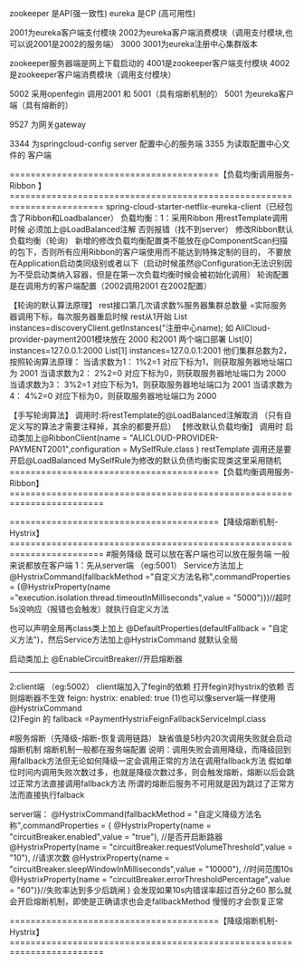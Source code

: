 zookeeper 是AP(强一致性)
eureka 是CP (高可用性)



2001为eureka客户端支付模块
2002为eureka客户端消费模块（调用支付模块,也可以说2001是2002的服务端）
3000 3001为eureka注册中心集群版本



zookeeper服务器端是网上下载启动的
4001是zookeeper客户端支付模块
4002是zookeeper客户端消费模块（调用支付模块）




5002 采用openfegin 调用2001  和 5001（具有熔断机制的）
5001 为eureka客户端（具有熔断的）



9527 为网关gateway


3344 为springcloud-config server 配置中心的服务端
3355 为读取配置中心文件的 客户端





========================================【负载均衡调用服务-Ribbon 】========================================================================
spring-cloud-starter-netflix-eureka-client（已经包含了Ribbon和Loadbalancer）
负载均衡：1：采用Ribbon   用restTemplate调用时候 必须加上@LoadBalanced注解  否则报错（找不到server）
修改Ribbon默认负载均衡（轮询）
新增的修改负载均衡配置类不能放在@ComponentScan扫描的包下，否则所有应用Ribbon的客户端使用而不能达到特殊定制的目的，
不要放在Application启动类同级别或者以下（启动时候虽然@Configuration无法识别因为不受启动类纳入容器，但是在第一次负载均衡时候会被初始化调用）
轮询配置是在调用方的客户端配置（2002调用2001   在2002配置）

【轮询的默认算法原理】
rest接口第几次请求数%服务器集群总数量 =实际服务器调用下标，每次服务器重启时候 rest从1开始
List<ServiceInstance>  instances=discoveryClient.getInstances("注册中心name);
如 AliCloud-provider-payment2001模块放在 2000 和2001 两个端口部署
List[0] instances=127.0.0.1:2000  List[1] instances=127.0.0.1:2001
他们集群总数为2，按照轮询算法原理：
当请求数为1： 1%2=1  对应下标为1，则获取服务器地址端口为 2001
当请求数为2： 2%2=0  对应下标为0，则获取服务器地址端口为 2000
当请求数为3： 3%2=1  对应下标为1，则获取服务器地址端口为 2001
当请求数为4： 4%2=0  对应下标为0，则获取服务器地址端口为 2000



【手写轮询算法】
调用时:将restTemplate的@LoadBalanced注解取消 （只有自定义写的算法才需要注释掉，其余的都要开启）
【修改默认负载均衡】
调用时 启动类加上@RibbonClient(name = "ALICLOUD-PROVIDER-PAYMENT2001",configuration = MySelfRule.class )
restTemplate 调用还是要开启@LoadBalanced    MySelfRule为修改的默认负债均衡实现类这里采用随机
========================================【负载均衡调用服务-Ribbon】========================================================================


========================================【降级熔断机制-Hystrix】========================================================================
#服务降级    既可以放在客户端也可以放在服务端   一般来说都放在客户端
1：先从server端 （eg:5001）
Service方法加上 @HystrixCommand(fallbackMethod ="自定义方法名称",commandProperties =
            {@HystrixProperty(name ="execution.isolation.thread.timeoutInMilliseconds",value = "5000")})//超时5s没响应（报错也会触发）就执行自定义方法

也可以声明全局再class类上加上 @DefaultProperties(defaultFallback = "自定义方法")，然后Service方法加上@HystrixCommand 就默认全局

启动类加上 @EnableCircuitBreaker//开启熔断器       

--------------------------------------------------------
2:client端 （eg:5002）     client端加入了fegin的依赖
打开fegin对hystrix的依赖 否则熔断器不生效
feign:
  hystrix:
    enabled: true
(1)也可以像server端一样使用@HystrixCommand   
(2)Fegin 的 fallback =PaymentHystrixFeignFallbackServiceImpl.class


#服务熔断（先降级-熔断-恢复调用链路） 缺省值是5秒内20次调用失败就会启动熔断机制    熔断机制一般都在服务端配置
说明：调用失败会调用降级，而降级回到用fallback方法但无论如何降级一定会调用正常的方法在调用fallback方法
假如单位时间内调用失败次数过多，也就是降级次数过多，则会触发熔断，熔断以后会跳过正常方法直接调用fallback方法
所谓的熔断后服务不可用就是因为跳过了正常方法而直接执行falback



server端：
    @HystrixCommand(fallbackMethod = "自定义降级方法名称",commandProperties = {
            @HystrixProperty(name = "circuitBreaker.enabled",value = "true"),  //是否开启断路器
            @HystrixProperty(name = "circuitBreaker.requestVolumeThreshold",value = "10"),   //请求次数
            @HystrixProperty(name = "circuitBreaker.sleepWindowInMilliseconds",value = "10000"),  //时间范围10s
            @HystrixProperty(name = "circuitBreaker.errorThresholdPercentage",value = "60")}//失败率达到多少后跳闸
    )
会发现如果10s内错误率超过百分之60  那么就会开启熔断机制，即使是正确请求也会走fallbackMethod   慢慢的才会恢复正常
            



========================================【降级熔断机制-Hystrix】========================================================================
